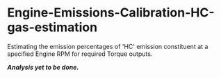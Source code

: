# Engine-Emissions-Calibration-HC-gas-estimation
Estimating the emission percentages of 'HC' emission constituent at a specified Engine RPM for required Torque outputs.

***Analysis yet to be done.***
